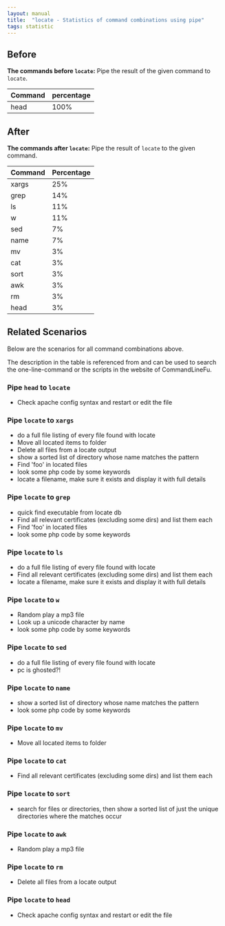```yaml
---
layout: manual
title:  "locate - Statistics of command combinations using pipe"
tags: statistic
---
```


## Before

__The commands before `locate`:__ Pipe the result of the given command to `locate`.

| Command | percentage |
|--------|--------|
| head | 100% |



## After

__The commands after `locate`:__ Pipe the result of `locate` to the given command.

| Command | Percentage | 
|-------|--------|
| xargs | 25% |
| grep | 14% |
| ls | 11% |
| w | 11% |
| sed | 7% |
| name | 7% |
| mv | 3% |
| cat | 3% |
| sort | 3% |
| awk | 3% |
| rm | 3% |
| head | 3% |



## Related Scenarios

Below are the scenarios for all command combinations above.

The description in the table is referenced from and can be used to search the one-line-command or the scripts in the website of CommandLineFu.


### Pipe `head` to `locate`

- Check apache config syntax and restart or edit the file

            


### Pipe `locate` to `xargs`

- do a full file listing of every file found with locate
- Move all located items to folder
- Delete all files from a locate output
- show a sorted list of directory whose name matches the pattern
- Find 'foo' in located files
- look some php code by some keywords
- locate a filename, make sure it exists and display it with full details

            
### Pipe `locate` to `grep`

- quick find executable from locate db
- Find all relevant certificates (excluding some dirs) and list them each
- Find 'foo' in located files
- look some php code by some keywords

            
### Pipe `locate` to `ls`

- do a full file listing of every file found with locate
- Find all relevant certificates (excluding some dirs) and list them each
- locate a filename, make sure it exists and display it with full details

            
### Pipe `locate` to `w`

- Random play a mp3 file
- Look up a unicode character by name
- look some php code by some keywords

            
### Pipe `locate` to `sed`

- do a full file listing of every file found with locate
- pc is ghosted?!

            
### Pipe `locate` to `name`

- show a sorted list of directory whose name matches the pattern
- look some php code by some keywords

            
### Pipe `locate` to `mv`

- Move all located items to folder

            
### Pipe `locate` to `cat`

- Find all relevant certificates (excluding some dirs) and list them each

            
### Pipe `locate` to `sort`

- search for files or directories, then show a sorted list of just the unique directories where the matches occur

            
### Pipe `locate` to `awk`

- Random play a mp3 file

            
### Pipe `locate` to `rm`

- Delete all files from a locate output

            
### Pipe `locate` to `head`

- Check apache config syntax and restart or edit the file

            
